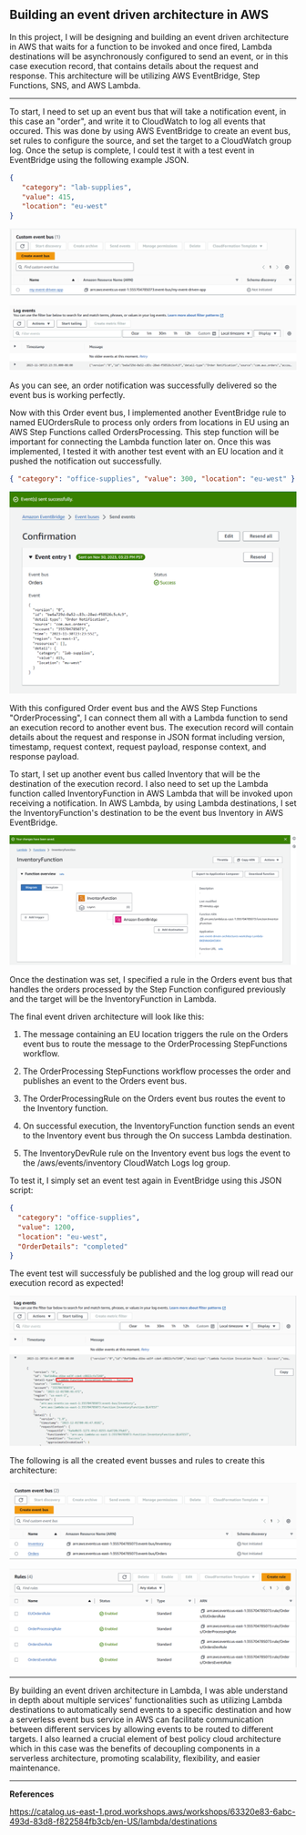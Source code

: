 ## Building an event driven architecture in AWS

In this project, I will be designing and building an event driven architecture in AWS that waits for a function to be invoked and once fired, 
Lambda destinations will be asynchronously configured to send an event, or in this case execution record, that contains details about the request and response. 
This architecture will be utilizing AWS EventBridge, Step Functions, SNS, and AWS Lambda.

------

To start, I need to set up an event bus that will take a notification event, in this case an "order", and write it to CloudWatch to log all events that occured. This was done by using AWS EventBridge to create an event bus, set rules to configure the source, and set the target to a CloudWatch group log. Once the setup is complete, I could test it with a test event in EventBridge using the following example JSON. 

```JSON
{
   "category": "lab-supplies",
   "value": 415,
   "location": "eu-west"
}
```
![alt text](https://github.com/Seanhui2000/AWS-Projects/blob/main/event-driven/Screenshots/eventbus%20creation.png)

![alt text](https://github.com/Seanhui2000/AWS-Projects/blob/main/event-driven/Screenshots/test-event-logs.png)

As you can see, an order notification was successfully delivered so the event bus is working perfectly. 

Now with this Order event bus, I implemented another EventBridge rule to named EUOrdersRule to process only orders from locations in EU using an AWS Step Functions called OrdersProcessing. This step function will be important for connecting the Lambda function later on. Once this was implemented, I tested it with another test event with an EU location and it pushed the notification out successfully.

```JSON
{ "category": "office-supplies", "value": 300, "location": "eu-west" }
```

![alt text](https://github.com/Seanhui2000/AWS-Projects/blob/main/event-driven/Screenshots/test-event.png)

With this configured Order event bus and the AWS Step Functions "OrderProcessing", I can connect them all with a Lambda function to send an execution record to another event bus. The execution record will contain details about the request and response in JSON format including version, timestamp, request context, request payload, response context, and response payload.

To start, I set up another event bus called Inventory that will be the destination of the execution record. I also need to set up the Lambda function called InventoryFunction in AWS Lambda that will be invoked upon receiving a notification. In AWS Lambda, by using Lambda destinations, I set the InventoryFunction's destination to be the event bus Inventory in AWS EventBridge.

![alt text](https://github.com/Seanhui2000/AWS-Projects/blob/main/event-driven/Screenshots/Connected-Lambda-to-EventBridge.png)

Once the destination was set, I specified a rule in the Orders event bus that handles the orders processed by the Step Function configured previously and the target will be the InventoryFunction in Lambda.

The final event driven architecture will look like this:

1. The message containing an EU location triggers the rule on the Orders event bus to route the message to the OrderProcessing StepFunctions workflow.

2. The OrderProcessing StepFunctions workflow processes the order and publishes an event to the Orders event bus.

3. The OrderProcessingRule on the Orders event bus routes the event to the Inventory function.

4. On successful execution, the InventoryFunction function sends an event to the Inventory event bus through the On success Lambda destination.

5. The InventoryDevRule rule on the Inventory event bus logs the event to the /aws/events/inventory CloudWatch Logs log group.

To test it, I simply set an event test again in EventBridge using this JSON script:

```JSON
{
  "category": "office-supplies",
  "value": 1200,
  "location": "eu-west",
  "OrderDetails": "completed"      
}

```

The event test will successfuly be published and the log group will read our execution record as expected!

![alt text](https://github.com/Seanhui2000/AWS-Projects/blob/main/event-driven/Screenshots/Success-logs.png)

The following is all the created event busses and rules to create this architecture:

![alt text](https://github.com/Seanhui2000/AWS-Projects/blob/main/event-driven/Screenshots/event-busses.png)

![alt text](https://github.com/Seanhui2000/AWS-Projects/blob/main/event-driven/Screenshots/RUles.png)

-----

By building an event driven architecture in Lambda, I was able understand in depth about multiple services' functionalities such as utilizing Lambda destinations to automatically send events to a specific destination and how a serverless event bus service in AWS can facilitate communication between different services by allowing events to be routed to different targets. I also learned a crucial element of best policy cloud architecture which in this case was the benefits of decoupling components in a serverless architecture, promoting scalability, flexibility, and easier maintenance.

-----
**References**

https://catalog.us-east-1.prod.workshops.aws/workshops/63320e83-6abc-493d-83d8-f822584fb3cb/en-US/lambda/destinations
